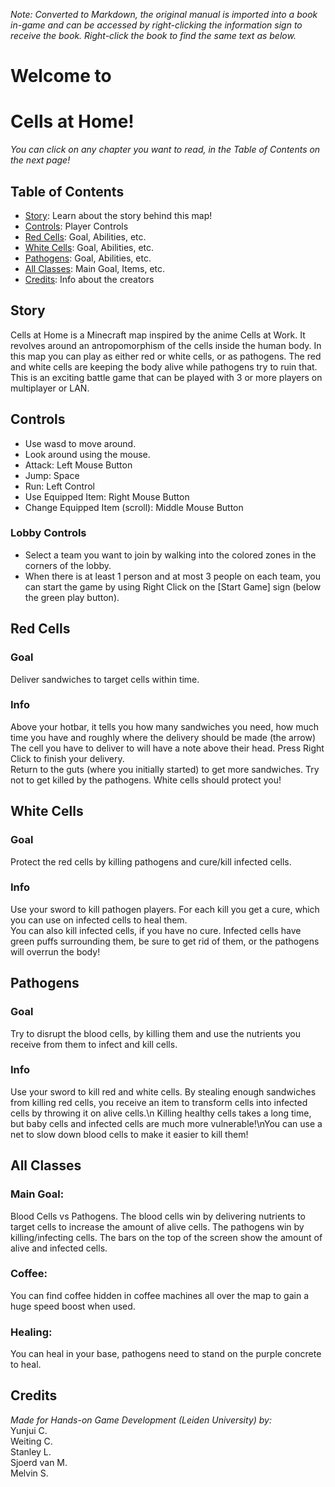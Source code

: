 *Note: Converted to Markdown, the original manual is imported into a book in-game and can be accessed by right-clicking the information sign to receive the book. Right-click the book to find the same text as below.*

#     Welcome to
#   Cells at Home!

*You can click on any
chapter you want to
read, in the Table of
Contents on the next
page!*

## Table of Contents
- [Story](#story): Learn about the story behind this map!
- [Controls](#controls): Player Controls
- [Red Cells](#red-cells): Goal, Abilities, etc.
- [White Cells](#white-cells): Goal, Abilities, etc.
- [Pathogens](#pathogens): Goal, Abilities, etc.
- [All Classes](#all-classes): Main Goal, Items, etc.
- [Credits](#credits): Info about the creators

## Story

Cells at Home is a Minecraft map inspired by the anime Cells at Work. It revolves around an antropomorphism of the cells inside the human body. In this map you can play as either red or white cells, or as pathogens.
The red and white cells are keeping the body alive while pathogens try to ruin that.  
This is an exciting battle game that can be played with 3 or more players on multiplayer or LAN.

## Controls
- Use wasd to move around.
- Look around using the mouse.
- Attack: Left Mouse Button
- Jump: Space
- Run: Left Control
- Use Equipped Item: Right Mouse Button
- Change Equipped Item (scroll): Middle Mouse Button

### Lobby Controls
- Select a team you want to join by walking into the colored zones in the corners of the lobby.
- When there is at least 1 person and at most 3 people on each team, you can start the game by using Right Click on the [Start Game] sign (below the green play button).

## Red Cells

### Goal
Deliver sandwiches to target cells within time.

### Info
Above your hotbar, it tells you how many sandwiches you need, how much time you have and roughly where the delivery should be made (the arrow)
The cell you have to deliver to will have a note above their head. Press Right Click to finish your delivery.  
Return to the guts (where you initially started) to get more sandwiches.
Try not to get killed by the pathogens. White cells should protect you!

## White Cells
### Goal
Protect the red cells by killing pathogens and cure/kill infected cells.

### Info
Use your sword to kill pathogen players. For each kill you get a cure, which you can use on infected cells to heal them.  
You can also kill infected cells, if you have no cure. Infected cells have green puffs surrounding them, be sure to get rid of them, or the pathogens will overrun the body!

## Pathogens
### Goal
Try to disrupt the blood cells, by killing them and use the nutrients you receive from them to infect and kill cells.

### Info
Use your sword to kill red and white cells. By stealing enough sandwiches from killing red cells, you receive an item to transform cells into infected cells by throwing it on alive cells.\\n Killing healthy cells takes a long time, but baby cells and infected cells are much more vulnerable!\\nYou can use a net to slow down blood cells to make it easier to kill them!

## All Classes
### Main Goal:
Blood Cells vs Pathogens. The blood cells win by delivering nutrients to target cells to increase the amount of alive cells. The pathogens win by killing/infecting cells. The bars on the top of the screen show the amount of alive and infected cells.

### Coffee:
You can find coffee hidden in coffee machines all over the map to gain a huge speed boost when used.

### Healing:
You can heal in your base, pathogens need to stand on the purple concrete to heal.

## Credits
*Made for Hands-on Game Development (Leiden University) by:*  
Yunjui C.  
Weiting C.  
Stanley L.  
Sjoerd van M.  
Melvin S.